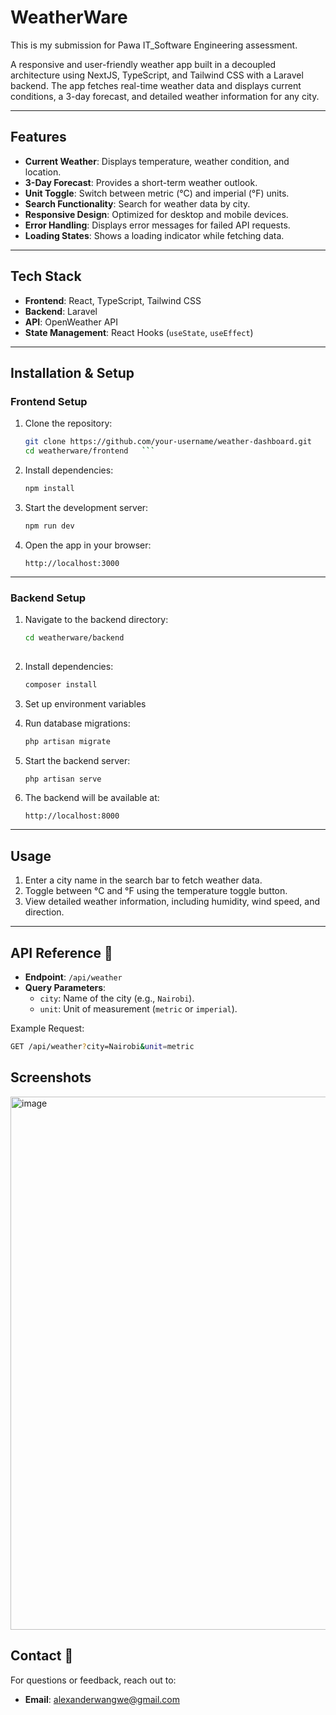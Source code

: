 # WeatherWare

This is my submission for Pawa IT_Software Engineering assessment.

A responsive and user-friendly weather app built in a decoupled architecture using NextJS, TypeScript, and Tailwind CSS with a Laravel backend. The app fetches real-time weather data and displays current conditions, a 3-day forecast, and detailed weather information for any city.

---

## Features 

- **Current Weather**: Displays temperature, weather condition, and location.
- **3-Day Forecast**: Provides a short-term weather outlook.
- **Unit Toggle**: Switch between metric (°C) and imperial (°F) units.
- **Search Functionality**: Search for weather data by city.
- **Responsive Design**: Optimized for desktop and mobile devices.
- **Error Handling**: Displays error messages for failed API requests.
- **Loading States**: Shows a loading indicator while fetching data.

---

## Tech Stack 

- **Frontend**: React, TypeScript, Tailwind CSS
- **Backend**: Laravel
- **API**: OpenWeather API
- **State Management**: React Hooks (`useState`, `useEffect`)

---

## Installation & Setup 

### Frontend Setup

1. Clone the repository:
   ```bash
   git clone https://github.com/your-username/weather-dashboard.git
   cd weatherware/frontend   ```

2. Install dependencies:
   ```bash
   npm install
   ```
3. Start the development server:
   ```bash
   npm run dev
   ```

4. Open the app in your browser:
   ```
   http://localhost:3000
   ```

---

### Backend Setup

1. Navigate to the backend directory:
   ```bash
   cd weatherware/backend
  

2. Install dependencies:
   ```bash
   composer install
   ```

3. Set up environment variables
4. Run database migrations:
   ```bash
   php artisan migrate
   ```

6. Start the backend server:

   ```bash
   php artisan serve
   ```

7. The backend will be available at:
   ```
   http://localhost:8000
   ```

---

## Usage

1. Enter a city name in the search bar to fetch weather data.
2. Toggle between °C and °F using the temperature toggle button.
3. View detailed weather information, including humidity, wind speed, and direction.

---
## API Reference 📡

- **Endpoint**: `/api/weather`
- **Query Parameters**:
  - `city`: Name of the city (e.g., `Nairobi`).
  - `unit`: Unit of measurement (`metric` or `imperial`).

Example Request:

```bash
GET /api/weather?city=Nairobi&unit=metric
```

## Screenshots 

<img width="853" alt="image" src="https://github.com/user-attachments/assets/c56e854b-6554-4026-9ff9-75d291b863a3" />


## Contact 📧

For questions or feedback, reach out to:
- **Email**: alexanderwangwe@gmail.com
